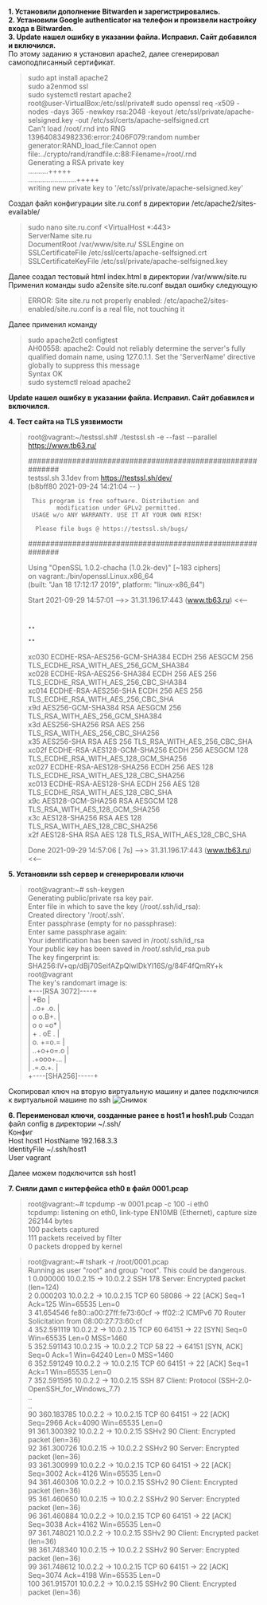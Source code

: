 **1. Установили дополнение Bitwarden и зарегистрировались.**  
**2. Установили Google authenticator на телефон и произвели настройку входа в Bitwarden.**  
**3. Update нашел ошибку в указании файла. Исправил. Сайт добавился и включился.**  
По этому заданию я установил apache2, далее сгенерировал самоподписанный сертификат. 
>sudo apt install apache2  
>sudo a2enmod ssl  
>sudo systemctl restart apache2  
>root@user-VirtualBox:/etc/ssl/private# sudo openssl req -x509 -nodes -days 365 -newkey rsa:2048 -keyout /etc/ssl/private/apache-selsigned.key -out /etc/ssl/certs/apache-selfsigned.crt  
>Can't load /root/.rnd into RNG  
>139640834982336:error:2406F079:random number generator:RAND_load_file:Cannot open file:../crypto/rand/randfile.c:88:Filename=/root/.rnd  
>Generating a RSA private key  
>..........+++++  
>........................+++++  
>writing new private key to '/etc/ssl/private/apache-selsigned.key'  
>  

Создал файл конфигурации site.ru.conf в директории /etc/apache2/sites-evailable/   

>sudo nano site.ru.conf
><VirtualHost *:443>  
>ServerName site.ru  
>DocumentRoot /var/www/site.ru/
>SSLEngine on  
>SSLCertificateFile /etc/ssl/certs/apache-selfsigned.crt  
>SSLCertificateKeyFile /etc/ssl/private/apache-selfsigned.key  
></VirtualHost>  

Далее создал тестовый html index.html в директории /var/www/site.ru  
Применил команды sudo a2ensite site.ru.conf выдал ошибку следующую  

>ERROR: Site site.ru not properly enabled: /etc/apache2/sites-enabled/site.ru.conf is a real file, not touching it  

Далее применил команду   

>sudo apache2ctl configtest  
>AH00558: apache2: Could not reliably determine the server's fully qualified domain name, using 127.0.1.1. Set the 'ServerName' directive globally to suppress this message  
>Syntax OK  
>sudo systemctl reload apache2  

  
**Update нашел ошибку в указании файла. Исправил. Сайт добавился и включился.**
  
**4. Тест сайта на TLS уязвимости**  
>root@vagrant:~/testssl.sh# ./testssl.sh -e --fast --parallel https://www.tb63.ru/  
>  
>###########################################################  
>    testssl.sh       3.1dev from https://testssl.sh/dev/  
>    (b8bff80 2021-09-24 14:21:04 -- )  
>  
>      This program is free software. Distribution and  
>             modification under GPLv2 permitted.  
>      USAGE w/o ANY WARRANTY. USE IT AT YOUR OWN RISK!  
>  
>       Please file bugs @ https://testssl.sh/bugs/  
>  
>###########################################################  
>  
> Using "OpenSSL 1.0.2-chacha (1.0.2k-dev)" [~183 ciphers]  
> on vagrant:./bin/openssl.Linux.x86_64  
> (built: "Jan 18 17:12:17 2019", platform: "linux-x86_64")  
>  
>  
> Start 2021-09-29 14:57:01        -->> 31.31.196.17:443 (www.tb63.ru) <<--  
>  
>..   
>..  
>-----------------------------------------------------------------------------------------------------------------------------  
> xc030   ECDHE-RSA-AES256-GCM-SHA384       ECDH 256   AESGCM      256      TLS_ECDHE_RSA_WITH_AES_256_GCM_SHA384          
> xc028   ECDHE-RSA-AES256-SHA384           ECDH 256   AES         256      TLS_ECDHE_RSA_WITH_AES_256_CBC_SHA384          
> xc014   ECDHE-RSA-AES256-SHA              ECDH 256   AES         256      TLS_ECDHE_RSA_WITH_AES_256_CBC_SHA             
> x9d     AES256-GCM-SHA384                 RSA        AESGCM      256      TLS_RSA_WITH_AES_256_GCM_SHA384                
> x3d     AES256-SHA256                     RSA        AES         256      TLS_RSA_WITH_AES_256_CBC_SHA256                
> x35     AES256-SHA                        RSA        AES         256      TLS_RSA_WITH_AES_256_CBC_SHA                   
> xc02f   ECDHE-RSA-AES128-GCM-SHA256       ECDH 256   AESGCM      128      TLS_ECDHE_RSA_WITH_AES_128_GCM_SHA256          
> xc027   ECDHE-RSA-AES128-SHA256           ECDH 256   AES         128      TLS_ECDHE_RSA_WITH_AES_128_CBC_SHA256          
> xc013   ECDHE-RSA-AES128-SHA              ECDH 256   AES         128      TLS_ECDHE_RSA_WITH_AES_128_CBC_SHA             
> x9c     AES128-GCM-SHA256                 RSA        AESGCM      128      TLS_RSA_WITH_AES_128_GCM_SHA256                
> x3c     AES128-SHA256                     RSA        AES         128      TLS_RSA_WITH_AES_128_CBC_SHA256                
> x2f     AES128-SHA                        RSA        AES         128      TLS_RSA_WITH_AES_128_CBC_SHA                   
>  
>  
> Done 2021-09-29 14:57:06 [   7s] -->> 31.31.196.17:443 (www.tb63.ru) <<--  
  
**5.  Установили ssh сервер и сгенерировали ключи**  
>root@vagrant:~# ssh-keygen  
>Generating public/private rsa key pair.  
>Enter file in which to save the key (/root/.ssh/id_rsa):  
>Created directory '/root/.ssh'.  
>Enter passphrase (empty for no passphrase):  
>Enter same passphrase again:  
>Your identification has been saved in /root/.ssh/id_rsa  
>Your public key has been saved in /root/.ssh/id_rsa.pub  
>The key fingerprint is:  
>SHA256:IV+qp/dBj70SeifAZpQlwlDkYI16S/g/84F4fQmRY+k root@vagrant  
>The key's randomart image is:  
>+---[RSA 3072]----+   
>|    +Bo          |  
>|   ..o+ .o.      |  
>|   o  o.B+.      |  
>|  o o  =o*       |  
>|   + . oE .      |  
>|    o. +=o.=     |  
>|    ..+o+o=.o    |  
>|     .+ooo+...   |  
>|      .=.o.+.    |  
>+----[SHA256]-----+    
  
Скопировал ключ на вторую виртуальную машину и далее подключился к виртуальной машине по ssh ![Снимок](https://user-images.githubusercontent.com/87299405/135888926-91c36e35-39f2-4bd2-ba37-96a109400e13.PNG)
    
**6. Переименовал ключи, созданные ранее в host1 и hosh1.pub**
Создал файл config в директории ~/.ssh/  
Конфиг  
Host host1
HostName 192.168.3.3  
IdentityFile ~/.ssh/host1  
User vagrant  
  
Далее можем подключится ssh host1  

**7. Сняли дамп с интерфейса eth0 в файл 0001.pcap** 
>root@vagrant:~# tcpdump -w 0001.pcap -c 100 -i eth0  
>tcpdump: listening on eth0, link-type EN10MB (Ethernet), capture size 262144 bytes  
>100 packets captured  
>111 packets received by filter  
>0 packets dropped by kernel  
  
>root@vagrant:~# tshark -r /root/0001.pcap  
>Running as user "root" and group "root". This could be dangerous.  
>    1   0.000000    10.0.2.15 → 10.0.2.2     SSH 178 Server: Encrypted packet (len=124)  
>    2   0.000203     10.0.2.2 → 10.0.2.15    TCP 60 58086 → 22 [ACK] Seq=1 Ack=125 Win=65535 Len=0  
>    3  41.654546 fe80::a00:27ff:fe73:60cf → ff02::2      ICMPv6 70 Router Solicitation from 08:00:27:73:60:cf  
>    4 352.591119     10.0.2.2 → 10.0.2.15    TCP 60 64151 → 22 [SYN] Seq=0 Win=65535 Len=0 MSS=1460  
>    5 352.591143    10.0.2.15 → 10.0.2.2     TCP 58 22 → 64151 [SYN, ACK] Seq=0 Ack=1 Win=64240 Len=0 MSS=1460  
>    6 352.591249     10.0.2.2 → 10.0.2.15    TCP 60 64151 → 22 [ACK] Seq=1 Ack=1 Win=65535 Len=0  
>    7 352.591595     10.0.2.2 → 10.0.2.15    SSH 87 Client: Protocol (SSH-2.0-OpenSSH_for_Windows_7.7)  
>..  
>..  
>   90 360.183785     10.0.2.2 → 10.0.2.15    TCP 60 64151 → 22 [ACK] Seq=2966 Ack=4090 Win=65535 Len=0  
>   91 361.300392     10.0.2.2 → 10.0.2.15    SSHv2 90 Client: Encrypted packet (len=36)  
>   92 361.300726    10.0.2.15 → 10.0.2.2     SSHv2 90 Server: Encrypted packet (len=36)  
>   93 361.300999     10.0.2.2 → 10.0.2.15    TCP 60 64151 → 22 [ACK] Seq=3002 Ack=4126 Win=65535 Len=0  
>   94 361.460306     10.0.2.2 → 10.0.2.15    SSHv2 90 Client: Encrypted packet (len=36)  
>   95 361.460650    10.0.2.15 → 10.0.2.2     SSHv2 90 Server: Encrypted packet (len=36)  
>   96 361.460884     10.0.2.2 → 10.0.2.15    TCP 60 64151 → 22 [ACK] Seq=3038 Ack=4162 Win=65535 Len=0  
>   97 361.748021     10.0.2.2 → 10.0.2.15    SSHv2 90 Client: Encrypted packet (len=36)  
>   98 361.748340    10.0.2.15 → 10.0.2.2     SSHv2 90 Server: Encrypted packet (len=36)  
>   99 361.748612     10.0.2.2 → 10.0.2.15    TCP 60 64151 → 22 [ACK] Seq=3074 Ack=4198 Win=65535 Len=0  
>  100 361.915701     10.0.2.2 → 10.0.2.15    SSHv2 90 Client: Encrypted packet (len=36)  
  
